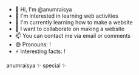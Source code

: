 - 👋 Hi, I'm @anumraisya
- 👀 I'm interested in learning web activities
- 🌱 I'm currently learning how to make a website
- 💞️ I want to collaborate on making a website
- 📫 You can contact me via email or comments
- 😄 Pronouns: !
- ⚡ Interesting facts: !

anumraisya ✨ special ✨
